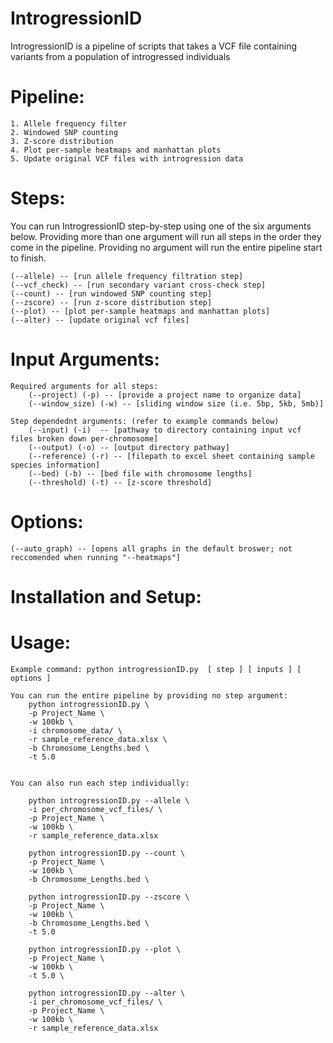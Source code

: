 # IntrogressionID
IntrogressionID is a pipeline of scripts that takes a VCF file containing variants from a population of introgressed individuals  


# Pipeline:
    1. Allele frequency filter
    2. Windowed SNP counting
    3. Z-score distribution
    4. Plot per-sample heatmaps and manhattan plots
    5. Update original VCF files with introgression data

# Steps:
You can run IntrogressionID step-by-step using one of the six arguments below. Providing more than one argument will
 run all steps in the order they come in the pipeline. Providing no argument will run the entire pipeline start to
  finish. 
 
    (--allele) -- [run allele frequency filtration step]
    (--vcf_check) -- [run secondary variant cross-check step]
    (--count) -- [run windowed SNP counting step]
    (--zscore) -- [run z-score distribution step]
    (--plot) -- [plot per-sample heatmaps and manhattan plots]
    (--alter) -- [update original vcf files]
    
 # Input Arguments:
 
    Required arguments for all steps:
        (--project) (-p) -- [provide a project name to organize data]
        (--window_size) (-w) -- [sliding window size (i.e. 5bp, 5kb, 5mb)]
        
    Step dependednt arguments: (refer to example commands below)
        (--input) (-i)  -- [pathway to directory containing input vcf files broken down per-chromosome]
        (--output) (-o) -- [output directory pathway]
        (--reference) (-r) -- [filepath to excel sheet containing sample species information]
        (--bed) (-b) -- [bed file with chromosome lengths]
        (--threshold) (-t) -- [z-score threshold]
 
# Options:
    (--auto_graph) -- [opens all graphs in the default broswer; not reccomended when running "--heatmaps"]


# Installation and Setup:
    
    
# Usage:

    Example command: python introgressionID.py  [ step ] [ inputs ] [ options ]
    
    You can run the entire pipeline by providing no step argument:
        python introgressionID.py \
        -p Project_Name \
        -w 100kb \
        -i chromosome_data/ \
        -r sample_reference_data.xlsx \
        -b Chromosome_Lengths.bed \
        -t 5.0
        
    
    You can also run each step individually:
    
        python introgressionID.py --allele \
        -i per_chromosome_vcf_files/ \
        -p Project_Name \
        -w 100kb \
        -r sample_reference_data.xlsx
        
        python introgressionID.py --count \
        -p Project_Name \
        -w 100kb \
        -b Chromosome_Lengths.bed \
        
        python introgressionID.py --zscore \
        -p Project_Name \
        -w 100kb \
        -b Chromosome_Lengths.bed \
        -t 5.0
        
        python introgressionID.py --plot \
        -p Project_Name \
        -w 100kb \
        -t 5.0 \
        
        python introgressionID.py --alter \
        -i per_chromosome_vcf_files/ \
        -p Project_Name \
        -w 100kb \
        -r sample_reference_data.xlsx
        
    
